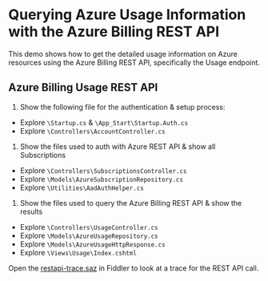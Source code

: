 # Querying Azure Usage Information with the Azure Billing REST API

This demo shows how to get the detailed usage information on Azure resources using the Azure Billing REST API, specifically the Usage endpoint.

## Azure Billing Usage REST API

1. Show the following file for the authentication & setup process:
  - Explore `\Startup.cs` & `\App_Start\Startup.Auth.cs`
  - Explore `\Controllers\AccountController.cs`
1. Show the files used to auth with Azure REST API & show all Subscriptions
  - Explore `\Controllers\SubscriptionsController.cs`
  - Explore `\Models\AzureSubscriptionRepository.cs`
  - Explore `\Utilities\AadAuthHelper.cs`
1. Show the files used to query the Azure Billing REST API & show the results
  - Explore `\Controllers\UsageController.cs`
  - Explore `\Models\AzureUsageRepository.cs`
  - Explore `\Models\AzureUsageHttpResponse.cs`
  - Explore `\Views\Usage\Index.cshtml`

Open the [restapi-trace.saz](restapi-trace.saz) in Fiddler to look at a trace for the REST API call.